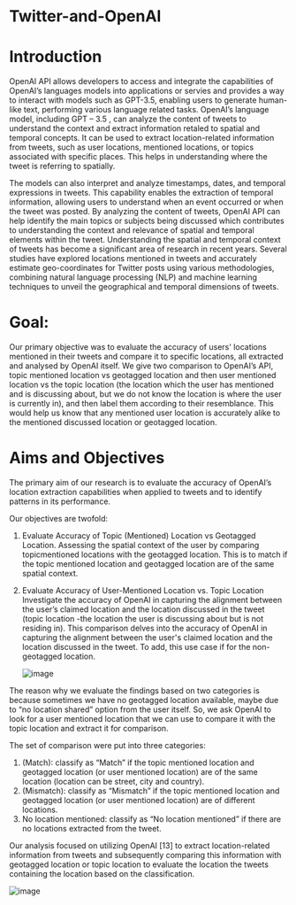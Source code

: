 # Twitter-and-OpenAI

# Introduction 

OpenAI API allows developers to access and integrate the capabilities of OpenAI’s languages models into applications or servies and provides a way to interact with models such as GPT-3.5, enabling users to generate human-like text, performing various language related tasks. OpenAI’s language model, including GPT – 3.5 , can analyze the content of tweets to understand the context and extract information retaled to spatial and temporal concepts. It can be used to extract location-related information from tweets, such as user locations, mentioned locations, or topics associated with specific places. This helps in understanding where the tweet is referring to spatially.

The models can also interpret and analyze timestamps, dates, and temporal expressions in tweets. This capability enables the extraction of temporal information, allowing users to understand when an event occurred or when the tweet was posted. By analyzing the content of tweets, OpenAI API can help identify the main topics or subjects being discussed which contributes to understanding the context and relevance of spatial and temporal elements within the tweet. Understanding the spatial and temporal context of tweets has become a significant
area of research in recent years. Several studies have explored locations mentioned in
tweets and accurately estimate geo-coordinates for Twitter posts using various
methodologies, combining natural language processing (NLP) and machine learning
techniques to unveil the geographical and temporal dimensions of tweets.

# Goal:
 Our primary objective was to evaluate the accuracy of users' locations mentioned in their tweets and compare it to specific locations, all extracted and analysed by OpenAI itself. We give two comparison to OpenAI’s API, topic mentioned location vs geotagged location and then user mentioned location vs the topic location (the location which the user has mentioned and is discussing about, but we do not know the location is where the user is currently in), and then label them according to their resemblance. This would help us know that any mentioned user location is accurately alike to the mentioned discussed location or geotagged location.

# Aims and Objectives
The primary aim of our research is to evaluate the accuracy of OpenAI’s location extraction capabilities when applied to tweets and to identify patterns in its performance. 

Our objectives are twofold:
1. Evaluate Accuracy of Topic (Mentioned) Location vs Geotagged Location.
      Assessing the spatial context of the user by comparing topicmentioned locations with the geotagged location. This is to match if the topic mentioned location and geotagged location are of the same spatial context.

2. Evaluate Accuracy of User-Mentioned Location vs. Topic Location
      Investigate the accuracy of OpenAI in capturing the alignment between the user’s claimed location and the location discussed in the tweet (topic location -the location the user is discussing about but is not residing in). This comparison delves into the accuracy of OpenAI in capturing the alignment between the user's claimed location and the location discussed in the tweet. To add, this use case if for the non-geotagged location.

   ![image](https://github.com/Marwa1902/Twitter-and-OpenAI/assets/89301770/a5c68efd-a61b-44da-a895-b6706a4bbe91)

The reason why we evaluate the findings based on two categories is because sometimes we have no geotagged location available, maybe due to “no location shared” option from the user itself. So, we ask OpenAI to look for a user mentioned location that we can use to compare it with the topic location and extract it for comparison.

The set of comparison were put into three categories:
1. (Match): classify as “Match” if the topic mentioned location and geotagged location (or user mentioned location) are of the same location
(location can be street, city and country).
2. (Mismatch): classify as “Mismatch” if the topic mentioned location and geotagged location (or user mentioned location) are of different locations.
3. No location mentioned: classify as “No location mentioned” if there are no locations extracted from the tweet.

Our analysis focused on utilizing OpenAI [13] to extract location-related information from tweets and subsequently comparing this information with geotagged location or topic location to evaluate the location the tweets containing the location based on the classification.

   ![image](https://github.com/Marwa1902/Twitter-and-OpenAI/assets/89301770/f0a55713-a197-4daa-8e55-ad02f7343a63)


